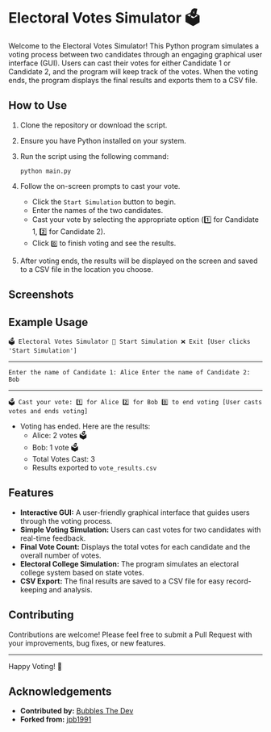 # Electoral Votes Simulator 🗳️

Welcome to the Electoral Votes Simulator! This Python program simulates a voting process between two candidates through an engaging graphical user interface (GUI). Users can cast their votes for either Candidate 1 or Candidate 2, and the program will keep track of the votes. When the voting ends, the program displays the final results and exports them to a CSV file.

## How to Use

1. Clone the repository or download the script.
2. Ensure you have Python installed on your system.
3. Run the script using the following command:

    ```
    python main.py
    ```

4. Follow the on-screen prompts to cast your vote.

    - Click the `Start Simulation` button to begin.
    - Enter the names of the two candidates.
    - Cast your vote by selecting the appropriate option (1️⃣ for Candidate 1, 2️⃣ for Candidate 2).
    - Click `0️⃣` to finish voting and see the results.

5. After voting ends, the results will be displayed on the screen and saved to a CSV file in the location you choose.

## Screenshots



## Example Usage

```
🗳️ Electoral Votes Simulator 🏁 Start Simulation ❌ Exit [User clicks 'Start Simulation']
```
----
```
Enter the name of Candidate 1: Alice Enter the name of Candidate 2: Bob
```
----
```
🗳️ Cast your vote: 1️⃣ for Alice 2️⃣ for Bob 0️⃣ to end voting [User casts votes and ends voting]
```


- Voting has ended. Here are the results:
  - Alice: 2 votes 🗳️ 
  - Bob: 1 vote 🗳️ 
  - Total Votes Cast: 3 
  - Results exported to `vote_results.csv`

## Features

- **Interactive GUI:** A user-friendly graphical interface that guides users through the voting process.
- **Simple Voting Simulation:** Users can cast votes for two candidates with real-time feedback.
- **Final Vote Count:** Displays the total votes for each candidate and the overall number of votes.
- **Electoral College Simulation:** The program simulates an electoral college system based on state votes.
- **CSV Export:** The final results are saved to a CSV file for easy record-keeping and analysis.

## Contributing

Contributions are welcome! Please feel free to submit a Pull Request with your improvements, bug fixes, or new features.

---

Happy Voting! 🎉

## Acknowledgements 

- **Contributed by:** [Bubbles The Dev](https://github.com/kernferm)
- **Forked from:** [jpb1991](https://github.com/jpb1991)
